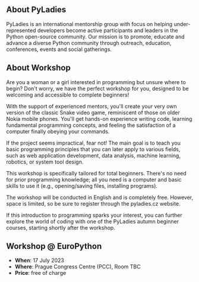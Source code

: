 ## About PyLadies
PyLadies is an international mentorship group with focus on helping under-represented developers become active participants and leaders in the Python open-source community.
Our mission is to promote, educate and advance a diverse Python community through outreach, education, conferences, events and social gatherings.

## About Workshop 
Are you a woman or a girl interested in programming but unsure where to begin? Don't worry, we have the perfect workshop for you, designed to be welcoming and accessible to complete beginners!

With the support of experienced mentors, you'll create your very own version of the classic Snake video game, reminiscent of those on older Nokia mobile phones. You'll get hands-on experience writing code, learning fundamental programming concepts, and feeling the satisfaction of a computer finally obeying your commands.

If the project seems impractical, fear not! The main goal is to teach you basic programming principles that you can later apply to various fields, such as web application development, data analysis, machine learning, robotics, or system tool design.

This workshop is specifically tailored for total beginners. There's no need for prior programming knowledge; all you need is a computer and basic skills to use it (e.g., opening/saving files, installing programs).

The workshop will be conducted in English and is completely free. However, space is limited, so be sure to register through the pyladies.cz website.

If this introduction to programming sparks your interest, you can further explore the world of coding with one of the PyLadies autumn beginner courses, starting shortly after the workshop.

## Workshop @ EuroPython 

- **When**: 17 July 2023
- **Where**: Prague Congress Centre (PCC), Room TBC
- **Price**: free of charge 